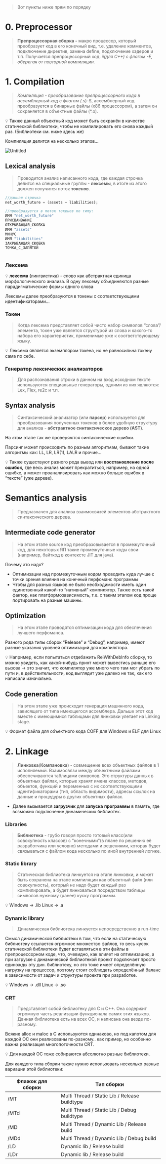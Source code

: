 > Вот пункты ниже прям по порядку
# 0. Preprocessor

> **Препроцессорная сборка -** макро процессор, который преобразует код в его конечный вид, т.е. удаление комментов, подключение директив, замена define, подключение хэдеров и т.п. Получается препроцессорный код *.ii(для С++) с флагом -Е, оберегая от повторной компиляции.*
# 1. Compilation

> *Компиляция - преобразование препроцессорного кода в ассемблерный код с флагом (*.s)-S, ассемблерный код преобразуется в бинарные файлы (х86 процессором), а затем он сохраняется в объектные файлы (*.о).

💡 Также данный объектный код может быть сохранён в качестве статической библиотеки, чтобы не компилировать его снова каждый раз. (Библиотеки см. ниже здесь же)

Компиляция делится на несколько этапов…

![Untitled](image-storage/Untitled.png)

## Lexical analysis

> Проводится анализ написанного кода, где каждая строчка делится на специальные группы - **лексемы**, в итоге из этого должен получится поток **токенов**.
> 

```jsx
//данная строчка
net_worth_future = (assets — liabilities);

//преобразуется в поток токенов по типу:
ИМЯ "net_worth_future" 
ПРИСВАИВАНИЕ 
ОТКРЫВАЮЩАЯ_СКОБКА 
ИМЯ "assets" 
МИНУС 
ИМЯ "liabilities" 
ЗАКРЫВАЮЩАЯ_СКОБКА 
ТОЧКА_С_ЗАПЯТОЙ
 
```

### Лексема

💡 **лексема** (лингвистика) - слово как абстрактная единица морфологического анализа. В одну лексему объединяются разные парадигматические формы одного слова

Лексемы далее преобразуются в токены с соответствующими идентификаторами…
### Токен

> Когда лексема представляет собой чисто набор символов “слова”/элемента, токен уже является структурой из слова и какого-то набора его характеристик, применимые уже к соответствующему языку.

💡 Лексема является экземпляром токена, но не равносильна токену сама по себе.
### Генератор лексических анализаторов

> Для распознавания строки в данном на вход исходном тексте  используются специальные генераторы, одними из них являются: Lex, Flex, re2c и т.п.

## Syntax analysis

> Синтаксический анализатор (или **парсер**) используется для преобразования полученных токенов в более удобную структуру для анализа - **абстрактное синтаксическое дерево (AST).**

На этом этапе так же проверяются синтаксические ошибки.

Парсинг может происходить по разным алгоритмам, бывают такие алгоритмы как: LL, LR, LR(1), LALR и прочие…

💡 Также существуют разного рода вывод или **восстановление после ошибок,** где весь анализ может прекратиться, например, на одной ошибке, а может проанализировать как можно больше ошибок в “тексте” (уже дереве).

# Semantics analysis

> Предназначен для анализа взаимосвязей элементов абстрактного синтаксического дерева.

## Intermediate code generator

> На этом этапе source код преобразовывается в промежуточный код, для некоторых ЯП такие промежуточные коды свои (например, байткод в контексте JIT для java).

Почему это надо?

- Оптимизации над промежуточным кодом проводить куда лучше с точки зрения влияния на конечный перфоманс программы
- Чтобы для разных языков не было необходимости иметь один единственный какой-то “нативный” компилятор. Также есть такой фактор, как платформозависимость, т.е. с таким этапом код проще портировать на разные машины.

## Optimization

> На этом этапе проводятся оптимизации кода для обеспечения лучшего перфоманса.

Разного рода типы сборок “Release” и “Debug”, например, имеют разные указания уровней оптимизаций для компилятора. 

💡 Например, если попытаться отдебажить RelWithDebInfo сборку, то можно увидеть, как какой-нибудь принт может вывестись раньше его вызова → это значит, что компилятор уже много чего там мог убрать по пути и, в действительности, код выглядит уже далеко не так, как его написали изначально.

## Code generation

> На этом этапе уже происходит генерация машинного кода, зависящего от типа имеющегося ассемблера. Дальше этот код вместе с имеющимися таблицами для линковки улетает на Linking stage.
> 

💡 Формат файла для объектного кода COFF для Windows и ELF для Linux

# 2. Linkage

> **Линковка**(**Компановка**) - совмещение всех объектных файлов в 1 исполняемый. Взаимосвязи между объектными файлами обеспечиваются таблицами символов. Это структуры данных в объектных файлах, которые хранят имена классов, методов, объектов, функций и переменных с их соответствующими идентификаторами (тип, область видимости), адресы ссылок на данные и процедуры в других объектных файлах.
> 
- Далее вызывается **загрузчик** для **запуска** **программы** в память, где возможно подключение динамических библиотек.

### Libraries

> **Библиотека** - грубо говоря просто готовый класс(или совокупность классов) с "конечными"(в плане по решению её разработчика или условно) методами и решениями, которая будет связываться с файлом кода
несколько по иной внутренней логике.
> 

### Static library

> Статическая библиотека линкуется на этапе линковки, и может быть сохранена на этапе компиляции как объектный файл (или совокупность), который не надо будет каждый раз компилировать, а будет
линковаться посредством таблицы символов нужному (ранее) куску программы.
> 

<aside>
💡 Windows → .lib
Linux → .a

</aside>

### Dynamic library

> Динамическая библиотека линкуется непосредственно в run-time
> 

Смысл динамической библиотеки в том, что если на статическую библиотеку ссылается огромное множество файлов, то весь кусок статической библиотеки будет вставляться в эти файлы в препроцессорном коде, что, очевидно, как влияет на оптимизацию, а при загрузке с динамической библиотекой проект подключает просто единожды эту дин. библиотеку, но это тоже имеет определённую нагрузку на процессор, поэтому стоит соблюдать определённый баланс в зависимости от задач и структуры проекта при разработке.

<aside>
💡 Windows → .dll
Linux → .so

</aside>

### CRT

> Представляет собой библиотеку для С и С++. Она содержит огромную часть реализации функционала самих этих языков. Данная библиотека есть на всех ОС, и написана она везде по-разному.
> 

Всякие alloc и maloc в С используются одинаково, но под капотом для каждой ОС они реализованы по-разному.. как пример, но особенно важна реализация многопоточности CRT.

<aside>
💡 Для каждой ОС тоже собираются абсолютно разные библиотеки.

</aside>

Для каждого типа сборки также нужно использовать несколько разные вариации этой библиотеки:

| Флажок для сборки | Тип сборки |
| --- | --- |
| /MT | Multi Thread / Static Lib / Release buildtype |
| /MTd | Multi Thread / Static Lib / Debug buildtype |
| /MD | Multi Thread / Dynamic Lib / Release build |
| /MDd | Multi Thread / Dynamic Lib / Debug build |
| /LD | Dynamic lib / Release build |
| /LDr | Dynamic lib / Release build |
